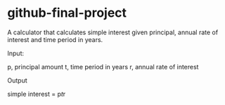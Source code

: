 # github-final-project
A calculator that calculates simple interest given principal, annual rate of interest and time period in years.

Input:

   p, principal amount
   t, time period in years
   r, annual rate of interest
   
Output

   simple interest = p*t*r
